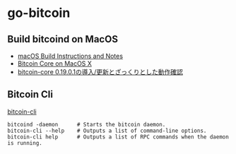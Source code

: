 # go-bitcoin

## Build bitcoind on MacOS
- [macOS Build Instructions and Notes](https://github.com/bitcoin/bitcoin/blob/master/doc/build-osx.md)
- [Bitcoin Core on MacOS X](https://bitcoin.org/en/full-node#mac-os-x-yosemite-1010x)
- [bitcoin-core 0.19.0.1の導入/更新とざっくりとした動作確認](https://qiita.com/osada/items/dac7c403cab887ce9a17)

## Bitcoin Cli
[bitcoin-cli](https://chainquery.com/bitcoin-cli)
```
bitcoind -daemon      # Starts the bitcoin daemon.
bitcoin-cli --help    # Outputs a list of command-line options.
bitcoin-cli help      # Outputs a list of RPC commands when the daemon is running.
```
